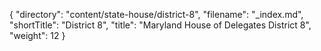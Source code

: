 {
  "directory": "content/state-house/district-8",
  "filename": "_index.md",
  "shortTitle": "District 8",
  "title": "Maryland House of Delegates District 8",
  "weight": 12
}
